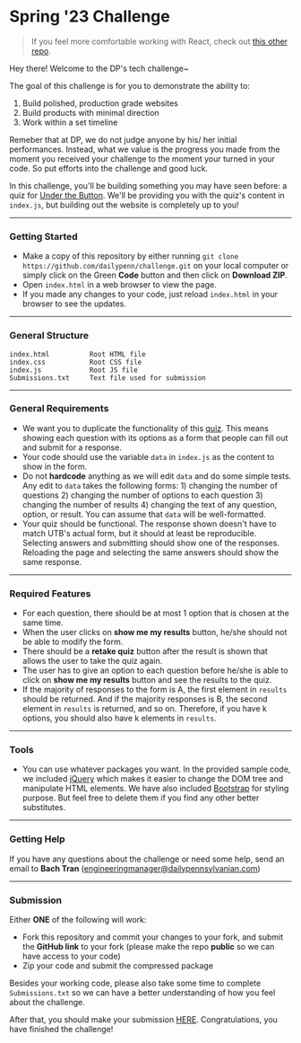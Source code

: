 # Spring '23 Challenge
> If you feel more comfortable working with React, check out [this other repo](https://github.com/dailypenn/challenge-react).

Hey there! Welcome to the DP's tech challenge~

The goal of this challenge is for you to demonstrate the ability to:

1. Build polished, production grade websites
2. Build products with minimal direction
3. Work within a set timeline

Remeber that at DP, we do not judge anyone by his/ her initial performances. Instead, what we value is the progress you made from the moment you received your challenge to the moment your turned in your code. So put efforts into the challenge and good luck.

In this challenge, you'll be building something you may have seen before:
a quiz for [Under the Button](https://www.underthebutton.com/article/2020/01/parents-obligated-talk). We'll be providing you with the quiz's content in `index.js`, but building out the website is completely up to you!

---

### Getting Started
- Make a copy of this repository by either running `git clone https://github.com/dailypenn/challenge.git` on your local computer or simply click on the Green **Code** button and then click on **Download ZIP**.
- Open `index.html` in a web browser to view the page.
- If you made any changes to your code, just reload `index.html` in your browser to see the updates.

---

### General Structure

```
index.html          Root HTML file
index.css           Root CSS file
index.js            Root JS file
Submissions.txt     Text file used for submission
```

---

### General Requirements
- We want you to duplicate the functionality of this [quiz](https://www.underthebutton.com/article/2020/01/parents-obligated-talk). This means showing each question with its options as a form that people can fill out and submit for a response.
- Your code should use the variable `data` in `index.js` as the content to show in the form.
- Do not **hardcode** anything as we will edit `data` and do some simple tests. Any edit to `data` takes the following forms: 1) changing the number of questions 2) changing the number of options to each question 3) changing the number of results 4) changing the text of any question, option, or result. You can assume that `data` will be well-formatted.
- Your quiz should be functional. The response shown doesn't have to match UTB's actual form, but it should at least be reproducible. Selecting answers and submitting should show one of the responses. Reloading the page and selecting the same answers should show the same response. 

---

### Required Features
- For each question, there should be at most 1 option that is chosen at the same time.
- When the user clicks on **show me my results** button, he/she should not be able to modify the form.
- There should be a **retake quiz** button after the result is shown that allows the user to take the quiz again.
- The user has to give an option to each question before he/she is able to click on **show me my results** button and see the results to the quiz.
- If the majority of responses to the form is A, the first element in `results` should be returned. And if the majority responses is B, the second element in `results` is returned, and so on. Therefore, if you have k options, you should also have k elements in `results`.

---

### Tools
- You can use whatever packages you want. In the provided sample code, we included [jQuery](https://jquery.com/) which makes it easier to change the DOM tree and manipulate HTML elements. We have also included [Bootstrap](https://getbootstrap.com/) for styling purpose. But feel free to delete them if you find any other better substitutes.

---

### Getting Help
If you have any questions about the challenge or need some help, send an email to **Bach Tran** (engineeringmanager@dailypennsylvanian.com)

---

### Submission
Either **ONE** of the following will work:
- Fork this repository and commit your changes to your fork, and submit the **GitHub link** to your fork (please make the repo **public** so we can have access to your code)
- Zip your code and submit the compressed package

Besides your working code, please also take some time to complete `Submissions.txt` so we can have a better understanding of how you feel about the challenge.

After that, you should make your submission [HERE](https://developers.thedp.com/apply). Congratulations, you have finished the challenge!
